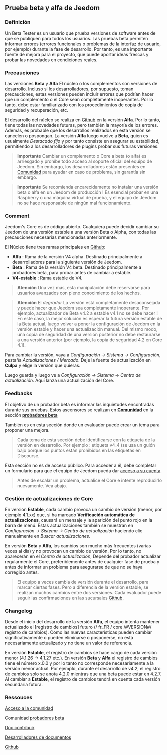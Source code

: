 
## Prueba beta y alfa de Jeedom

### Definición

Un Beta Tester es un usuario que prueba versiones de software antes de que se publiquen para todos los usuarios. Las pruebas beta permiten informar errores (errores funcionales o problemas de la interfaz de usuario, por ejemplo) durante la fase de desarrollo. Por tanto, es una importante fuente de mejora para el proyecto, que puede aportar ideas frescas y probar las novedades en condiciones reales. 

### Precauciones

Las versiones **Beta** y **Alfa** El núcleo o los complementos son versiones de desarrollo. Incluso si los desarrolladores, por supuesto, toman precauciones, estas versiones pueden incluir errores que podrían hacer que un complemento o el Core sean completamente inoperantes. Por lo tanto, debe estar familiarizado con los procedimientos de copia de seguridad y recuperación, etc.

El desarrollo del núcleo se realiza en [Github](https://github.com/jeedom/core) en la versión **Alfa**. Por lo tanto, tiene todas las novedades futuras, pero también la mayoría de los errores. Además, es probable que los desarrollos realizados en esta versión se cancelen o pospongan. La versión **Alfa** luego vuelve a **Beta**, quien es usualmente *Destacado fijo* y por tanto consiste en asegurar su estabilidad, permitiendo a los desarrolladores de plugins probar sus futuras versiones.

> **Importante**
> Cambiar un complemento o Core a beta (o alfa) es arriesgado y prohíbe todo acceso al soporte oficial del equipo de Jeedom. Sin embargo, los desarrolladores están presentes en [Comunidad](https://community.jeedom.com/) para ayudar en caso de problema, sin garantía sin embargo.

> **Importante**
> Se recomienda encarecidamente no instalar una versión beta o alfa en un Jeedom de producción ! Es esencial probar en una Raspberry o una máquina virtual de prueba, y el equipo de Jeedom no se hace responsable de ningún mal funcionamiento.

### Comment

Jeedom's Core es de código abierto. Cualquiera puede decidir cambiar su Jeedom de una versión estable a una versión Beta o Alpha, con todas las precauciones necesarias mencionadas anteriormente.

El Núcleo tiene tres ramas principales en [Github](https://github.com/jeedom/core):

-  **Alfa** : Rama de la versión V4 alpha. Destinado principalmente a desarrolladores para la siguiente versión de Jeedom.
-  **Beta** : Rama de la versión V4 beta. Destinado principalmente a probadores beta, para probar antes de cambiar a estable.
-  **V4-estable** : Rama estable de V4.

> **Atención**
> Una vez más, esta manipulación debe reservarse para usuarios avanzados con pleno conocimiento de los hechos.

> **Atención**
> El *degradar* La versión está completamente desaconsejada y puede hacer que Jeedom sea completamente inoperante. Por ejemplo, actualizador de Beta v4.2 a estable v4.1 no se debe hacer ! En este caso, la mejor solución es esperar la futura versión estable de la Beta actual, luego volver a poner la configuración de Jeedom en la versión estable y hacer una actualización manual. Del mismo modo, una copia de seguridad de una versión posterior no debe restaurarse a una versión anterior (por ejemplo, la copia de seguridad 4.2 en Core 4.1).

Para cambiar la versión, vaya a *Configuración → Sistema → Configuración*, pestaña *Actualizaciones / Mercado*. Deje la fuente de actualización en **Culpa** y elige la versión que quieras.

Luego guarda y luego ve a *Configuración → Sistema → Centro de actualización*. Aquí lanza una actualización del Core.

### Feedbacks

El objetivo de un probador beta es informar las inquietudes encontradas durante sus pruebas.
Estos ascensores se realizan en **[Comunidad](https://community.jeedom.com/)** en la sección **[probadores beta](https://community.jeedom.com/c/salon-des-beta-testeurs/6)**

También es en esta sección donde un evaluador puede crear un tema para proponer una mejora.

> Cada tema de esta sección debe identificarse con la etiqueta de la versión en desarrollo. Por ejemplo : etiqueta v4_4 (se usa un guión bajo porque los puntos están prohibidos en las etiquetas en Discourse.

Esta sección no es de acceso público. Para acceder a él, debe completar un formulario para que el equipo de Jeedom pueda dar [acceso a su cuenta](https://blog.jeedom.com/jeedom-partenaire-beta-testeur/).

> Antes de escalar un problema, actualice el Core e intente reproducirlo nuevamente. Vea abajo.

### Gestión de actualizaciones de Core

En versión **Estable**, cada cambio provoca un cambio de versión (menor, por ejemplo 4.1.xx) que, si ha marcado **Verificación automática de actualizaciones**, causará un mensaje y la aparición del punto rojo en la barra de menú. Estas actualizaciones también se muestran en *Configuración → Sistema → Centro de actualización* haciendo clic manualmente en *Buscar actualizaciones*.

En versión **Beta** y **Alfa**, los cambios son mucho más frecuentes (varias veces al día) y no provocan un cambio de versión. Por lo tanto, no aparecerán en el *Centro de actualización*, Depende del probador actualizar regularmente el Core, preferiblemente antes de cualquier fase de prueba y antes de informar un problema para asegurarse de que no se haya corregido antes.

> El equipo a veces cambia de versión durante el desarrollo, para marcar ciertas fases. Pero a diferencia de la versión estable, se realizan muchos cambios entre dos versiones. Cada evaluador puede seguir las confirmaciones en las sucursales [Github](https://github.com/jeedom/core).

### Changelog

Desde el inicio del desarrollo de la versión **Alfa**, el equipo intenta mantener actualizado el [registro de cambios] futuro (/ fr_FR / core /#VERSION#/ registro de cambios). Como las nuevas características pueden cambiar significativamente o pueden eliminarse o posponerse, no está necesariamente actualizado y no tiene un valor de referencia.

En versión **Estable**, el registro de cambios se hace cargo de cada versión menor (4.1.26 -> 4,1.27 etc.). En versión **Beta** y **Alfa** el registro de cambios tiene el número x.0.0 y por lo tanto no corresponde necesariamente a la versión menor actual. Por ejemplo, durante el desarrollo de v4.2, el registro de cambios solo se anota 4.2.0 mientras que una beta puede estar en 4.2.7. Al cambiar a **Estable**, el registro de cambios tendrá en cuenta cada versión secundaria futura.

### Ressouces

 [Acceso a la comunidad](https://blog.jeedom.com/jeedom-partenaire-beta-testeur/)
 
Comunidad [probadores beta](https://community.jeedom.com/c/salon-des-beta-testeurs/6)

[Doc contribuir](/es_ES/contribute/)

[Desarrolladores de documentos](/es_ES/dev/)

[Github](https://github.com/jeedom/core)
